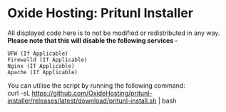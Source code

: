 # Oxide Hosting: Pritunl Installer
All displayed code here is to not be modified or redistributed in any way.<br>
<b>Please note that this will disable the following services -</b>
```
UFW (If Applicable)
Firewalld (If Applicable)
Nginx (If Applicable)
Apache (If Applicable)
```
You can utilise the script by running the following command:<br>
curl -sL https://github.com/OxideHosting/pritunl-installer/releases/latest/download/pritunl-install.sh | bash
